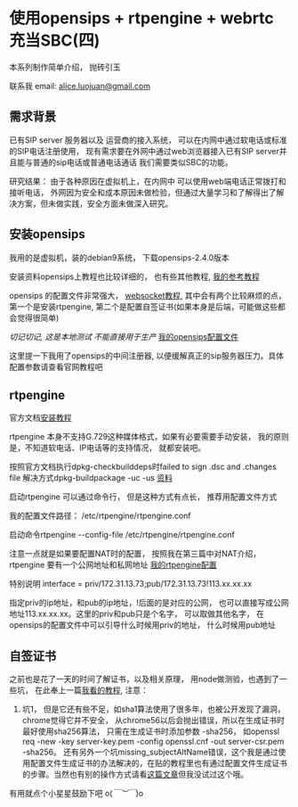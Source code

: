 
# 使用opensips + rtpengine + webrtc 充当SBC(四)

本系列制作简单介绍， 抛砖引玉

联系我 email: alice.luojuan@gmail.com

## 需求背景

已有SIP server 服务器以及 运营商的接入系统， 可以在内网中通过软电话或标准的SIP电话注册使用， 现有需求要在外网中通过web浏览器接入已有SIP server并且能与普通的sip电话或普通电话通话 我们需要类似SBC的功能。

研究结果： 由于各种原因在虚拟机上，在内网中 可以使用web端电话正常拨打和接听电话， 外网因为安全和成本原因未做检验，但通过大量学习和了解得出了解决方案，但未做实践，安全方面未做深入研究。

## 安装opensips

我用的是虚拟机，装的debian9系统， 下载opensips-2.4.0版本

安装资料opensips上教程也比较详细的， 也有些其他教程, [我的参考教程](https://blog.csdn.net/yiyangtime/article/details/84899536)

opensips 的配置文件非常强大， [websocket教程](https://www.opensips.org/Documentation/Tutorials-WebSocket-2-4), 其中会有两个比较麻烦的点， 第一个是安装rtpengine, 第二个是配置自签证书(如果本身是后端，可能做这些都会觉得很简单)

*切记切记, 这是本地测试 不能直接用于生产*
[我的opensips配置文件](//github.com/forjuan/SBC-opensips-rtpengine/blob/master/docs/rtpengine.conf)

这里提一下我用了opensips的中间注册器, 以便缓解真正的sip服务器压力。具体配置参数请查看官网教程吧


## rtpengine

官方文档[安装教程](https://github.com/sipwise/rtpengine#compiling-and-installing)

rtpengine 本身不支持G.729这种媒体格式，如果有必要需要手动安装， 我的原则是，不知道软电话、IP电话等的支持情况， 就都安装吧。

按照官方文档执行dpkg-checkbuilddeps时failed to sign .dsc and .changes file  解决方式dpkg-buildpackage -uc -us
[资料](https://serverfault.com/questions/191785/how-can-i-properly-sign-a-package-i-modified-and-recompiled)


启动rtpengine
可以通过命令行， 但是这种方式有点长， 推荐用配置文件方式

我的配置文件路径： /etc/rtpengine/rtpengine.conf

启动命令rtpengine --config-file /etc/rtpengine/rtpengine.conf

注意一点就是如果要配置NAT时的配置， 按照我在第三篇中对NAT介绍，rtpengine 要有一个公网地址和私网地址
[我的rtpengine配置](//github.com/forjuan/SBC-opensips-rtpengine/blob/master/docs/rtpengine.conf)

特别说明
interface = priv/172.31.13.73;pub/172.31.13.73!113.xx.xx.xx

指定priv的ip地址，和pub的ip地址，!后面的是对应的公网， 也可以直接写成公网地址113.xx.xx.xx。这里的priv和pub只是个名字， 可以取做其他名字， 在opensips的配置文件中可以引导什么时候用priv的地址， 什么时候用pub地址

## 自签证书

之前也是花了一天的时间了解证书，以及相关原理， 用node做测验，也遇到了一些坑， 在此奉上一篇[我看的教程](https://www.jianshu.com/p/cab185575b92),
注意： 
1. 坑1， 但是它还有些不足，如sha1算法使用了很多年，也被公开发现了漏洞， chrome觉得它并不安全， 从chrome56以后会抛出错误，所以在生成证书时最好使用sha256算法， 只需在生成证书时添加参数 -sha256， 如openssl req -new -key server-key.pem -config openssl.cnf -out server-csr.pem -sha256。 还有另外一个坑missing_subjectAltName错误，这个我是通过使用配置文件生成证书的办法解决的，在贴的教程里也有通过配置文件生成证书的步骤。当然也有别的操作方式请看[这篇文章](https://moxo.io/blog/2017/08/01/problem-missing-subjectaltname-while-makeing-self-signed-cert/)但我没试过这个哦。


有用就点个小星星鼓励下吧 o(*￣︶￣*)o